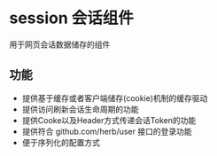 # session 会话组件

用于网页会话数据储存的组件

## 功能
* 提供基于缓存或者客户端储存(cookie)机制的缓存驱动
* 提供访问刷新会话生命周期的功能
* 提供Cooke以及Header方式传递会话Token的功能
* 提供符合 github.com/herb/user 接口的登录功能
* 便于序列化的配置方式